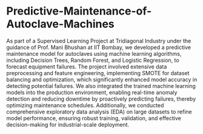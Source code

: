 # Predictive-Maintenance-of-Autoclave-Machines
As part of a Supervised Learning Project at Tridiagonal Industry under the guidance of Prof. Mani Bhushan at IIT Bombay, we developed a predictive maintenance model for autoclaves using machine learning algorithms, including Decision Trees, Random Forest, and Logistic Regression, to forecast equipment failures. The project involved extensive data preprocessing and feature engineering, implementing SMOTE for dataset balancing and optimization, which significantly enhanced model accuracy in detecting potential failures. We also integrated the trained machine learning models into the production environment, enabling real-time anomaly detection and reducing downtime by proactively predicting failures, thereby optimizing maintenance schedules. Additionally, we conducted comprehensive exploratory data analysis (EDA) on large datasets to refine model performance, ensuring robust training, validation, and effective decision-making for industrial-scale deployment.
